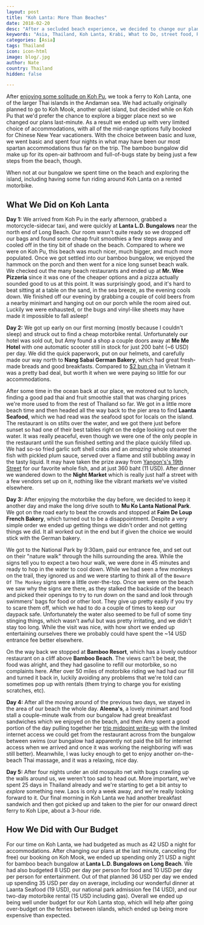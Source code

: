 ```yaml
---
layout: post
title: "Koh Lanta: More Than Beaches"
date: 2018-02-20
desc: "After a secluded beach experience, we decided to change our plans and seek out something a little more lively."
keywords: "Asia, Thailand, Koh Lanta, Krabi, What to Do, street food, RTW"
categories: [Asia]
tags: Thailand
icon: icon-html
image: blog/.jpg
author: Nate
country: Thailand
hidden: false

---
```


After [enjoying some solitude on Koh Pu](http://site.awellchartedpath.com/blog/2018/02/Koh-Pu/), we took a ferry to Koh Lanta, one of the larger Thai islands in the Andaman sea. We had actually originally planned to go to Koh Mook, another quiet island, but decided while on Koh Pu that we'd prefer the chance to explore a bigger place next so we changed our plans last-minute. As a result we ended up with very limited choice of accommodations, with all of the mid-range options fully booked for Chinese New Year vacationers. With the choice between basic and luxe, we went basic and spent four nights in what may have been our most spartan accommodations thus far on the trip. The bamboo bungalow did make up for its open-air bathroom and full-of-bugs state by being just a few steps from the beach, though.

When not at our bungalow we spent time on the beach and exploring the island, including having some fun riding around Koh Lanta on a rented motorbike.

## <i class="fa fa-check-square" aria-hidden="true" style="color:#2495C4;"></i> What We Did on Koh Lanta

**Day 1:** We arrived from Koh Pu in the early afternoon, grabbed a motorcycle-sidecar taxi, and were quickly at **Lanta L.D. Bungalows** near the north end of Long Beach. Our room wasn't quite ready so we dropped off our bags and found some cheap fruit smoothies a few steps away and cooled off in the tiny bit of shade on the beach. Compared to where we were on Koh Pu, this beach was much nicer, much bigger, and much more populated. Once we got settled into our bamboo bungalow, we enjoyed the hammock on the porch and then went for a nice long sunset beach walk. We checked out the many beach restaurants and ended up at **Mr. Wee Pizzeria** since it was one of the cheaper options and a pizza actually sounded good to us at this point. It was surprisingly good, and it's hard to beat sitting at a table on the sand, in the sea breeze, as the evening cools down. We finished off our evening by grabbing a couple of cold beers from a nearby minimart and hanging out on our porch while the room aired out. Luckily we were exhausted, or the bugs and vinyl-like sheets may have made it impossible to fall asleep!

**Day 2:** We got up early on our first morning (mostly because I couldn't sleep) and struck out to find a cheap motorbike rental. Unfortunately our hotel was sold out, but Amy found a shop a couple doors away at **Me Me Hotel** with one automatic scooter still in stock for just 200 baht (~6 USD) per day. We did the quick paperwork, put on our helmets, and carefully made our way north to **Nang Sabai German Bakery**, which had great fresh-made breads and good breakfasts. Compared to [$2 bun cha](http://site.awellchartedpath.com/blog/2018/01/hanoi/) in Vietnam it was a pretty bad deal, but worth it when we were paying so little for our accommodations.

After some time in the ocean back at our place, we motored out to lunch, finding a good pad thai and fruit smoothie stall that was charging prices we're more used to from the rest of Thailand so far. We got in a little more beach time and then headed all the way back to the pier area to find **Laanta Seafood**, which we had read was _the_ seafood spot for locals on the island. The restaurant is on stilts over the water, and we got there just before sunset so had one of their best tables right on the edge looking out over the water. It was really peaceful, even though we were one of the only people in the restaurant until the sun finished setting and the place quickly filled up. We had so-so fried garlic soft shell crabs and an _amazing_ whole steamed fish with pickled plum sauce, served over a flame and still bubbling away in the tasty liquid. It may have taken the prize away from [Yangon's's 19th Street](http://site.awellchartedpath.com/blog/2017/12/Yangon/) for our favorite whole fish, and at just 360 baht (11 USD). After dinner we wandered down to the **Night Market** which is really just half a street with a few vendors set up on it, nothing like the vibrant markets we've visited elsewhere.

**Day 3:** After enjoying the motorbike the day before, we decided to keep it another day and make the long drive south to **Mu Ko Lanta National Park**. We got on the road early to beat the crowds and stopped at **Faim De Loup French Bakery**, which turned out to be a disappointment. Despite a very simple order we ended up getting things we didn't order and not getting things we did. It all worked out in the end but if given the choice we would stick with the German bakery. 

We got to the National Park by 9:30am, paid our entrance fee, and set out on their "nature walk" through the hills surrounding the area. While the signs tell you to expect a two hour walk, we were done in 45 minutes and ready to hop in the water to cool down. While we had seen a few monkeys on the trail, they ignored us and we were starting to think all of the `Beware Of The Monkey` signs were a little over-the-top. Once we were on the beach we saw why the signs are there, as they stalked the backside of the beach and picked their openings to try to run down on the sand and look through swimmers' bags for food or other loot. They give up pretty easily if you try to scare them off, which we had to do a couple of times to keep our daypack safe. Unfortunately the water also seemed to be full of some tiny stinging things, which wasn't awful but was pretty irritating, and we didn't stay too long. While the visit was nice, with how short we ended up entertaining ourselves there we probably could have spent the ~14 USD entrance fee better elsewhere.

On the way back we stopped at **Bamboo Resort**, which has a lovely outdoor restaurant on a cliff above **Bamboo Beach**. The views can't be beat, the food was alright, and they had gasoline to refill our motorbike, so no complaints here. After over 50 miles of motorbike riding we had had our fill and turned it back in, luckily avoiding any problems that we're told can sometimes pop up with rentals (them trying to charge you for existing scratches, etc).

**Day 4:** After all the moving around of the previous two days, we stayed in the area of our beach the whole day. **Aleena's**, a lovely minimart and food stall a couple-minute walk from our bungalow had great breakfast sandwiches which we enjoyed on the beach, and then Amy spent a good portion of the day pulling together her [trip midpoint write-up](http://site.awellchartedpath.com/blog/2018/02/NerdTime-Halfway/) with the limited internet access we could get from the restaurant across from the bungalow between swims (our bungalow had apparently not paid the bill for internet access when we arrived and once it was working the neighboring wifi was still better). Meanwhile, I was lucky enough to get to enjoy another on-the-beach Thai massage, and it was a relaxing, nice day.

**Day 5:** After four nights under an old mosquito net with bugs crawling up the walls around us, we weren't too sad to head out. More important, we've spent 25 days in Thailand already and we're starting to get a bit antsy to _explore_ something new. Laos is only a week away, and we're really looking forward to it. Our final morning in Koh Lanta we had another breakfast sandwich and then got picked up and taken to the pier for our onward direct ferry to Koh Lipe, about a 3-hour ride.

## <i class="fa fa-check-square" aria-hidden="true" style="color:#2495C4;"></i> How We Did with Our Budget

For our time on Koh Lanta, we had budgeted as much as 42 USD a night for accommodations. After changing our plans at the last minute, canceling (for free) our booking on Koh Mook, we ended up spending only 21 USD a night for bamboo beach bungalow at **Lanta L.D. Bungalows on Long Beach**. We had also budgeted 8 USD per day per person for food and 10 USD per day per person for entertainment. Out of that planned 36 USD per day we ended up spending 35 USD per day on average, including our wonderful dinner at Laanta Seafood (19 USD), our national park admission fee (14 USD), and our two-day motorbike rental (15 USD including gas). Overall we ended up being well under budget for our Koh Lanta stop, which will help after going over-budget on the ferries between islands, which ended up being more expensive than expected.